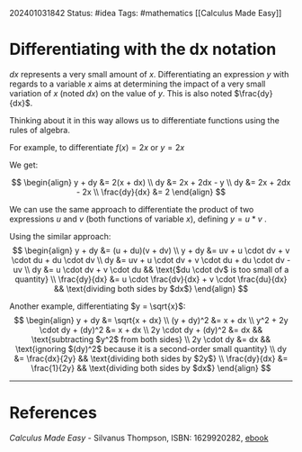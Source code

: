 
202401031842
Status: #idea
Tags: #mathematics [[Calculus Made Easy]]

# Differentiating with the dx notation

$dx$ represents a very small amount of $x$. Differentiating an expression $y$ with regards to a variable $x$ aims at determining the impact of a very small variation of $x$ (noted $dx$) on the value of $y$. This is also noted $\frac{dy}{dx}$.

Thinking about it in this way allows us to differentiate functions using the rules of algebra.

For example, to differentiate $f(x) = 2x$ or $y = 2x$

We get: 

$$
\begin{align} 
y + dy &= 2(x + dx) \\
dy &= 2x + 2dx - y \\
dy &= 2x + 2dx - 2x \\
\frac{dy}{dx} &= 2
\end{align} 
$$

We can use the same approach to differentiate the product of two expressions $u$ and $v$ (both functions of variable $x$), defining $y = u * v$ .

Using the similar approach:
$$
\begin{align} 
y + dy &= (u + du)(v + dv) \\
y + dy &= uv + u \cdot dv + v \cdot du + du \cdot dv \\
dy &= uv + u \cdot dv + v \cdot du + du \cdot dv - uv \\
dy &= u \cdot dv + v \cdot du && \text{$du \cdot dv$ is too small of a quantity} \\
\frac{dy}{dx} &= u \cdot \frac{dv}{dx} + v \cdot \frac{du}{dx} && \text{dividing both sides by $dx$}
\end{align} 
$$

Another example, differentiating $y = \sqrt{x}$:
$$
\begin{align} 
y + dy &= \sqrt{x + dx} \\
(y + dy)^2 &= x + dx \\
y^2 + 2y \cdot dy + (dy)^2 &= x + dx \\
2y \cdot dy + (dy)^2 &= dx && \text{subtracting $y^2$ from both sides} \\
2y \cdot dy &= dx && \text{ignoring $(dy)^2$ because it is a second-order small quantity} \\
dy &= \frac{dx}{2y} && \text{dividing both sides by $2y$} \\
\frac{dy}{dx} &= \frac{1}{2y} && \text{dividing both sides by $dx$}
\end{align}
$$


___
# References
*Calculus Made Easy* - Silvanus Thompson, ISBN: 1629920282, [ebook](https://calculusmadeeasy.org/)
